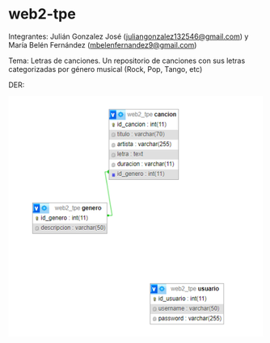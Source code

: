 # web2-tpe
Integrantes: Julián Gonzalez José (juliangonzalez132546@gmail.com) y María Belén Fernández (mbelenfernandez9@gmail.com)

Tema: Letras de canciones. Un repositorio de canciones con sus letras categorizadas por género musical (Rock, Pop, Tango, etc)

DER:

![Diagrama Entidad Relación](https://github.com/mbelenfernandez/web2-tpe/blob/main/db/DER.png)
